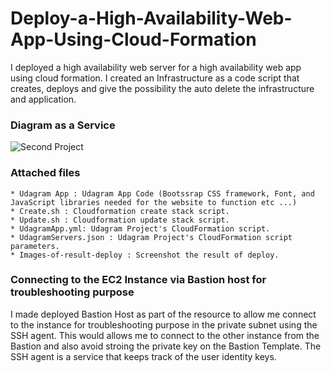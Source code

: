 # Deploy-a-High-Availability-Web-App-Using-Cloud-Formation
I deployed a high availability web server for a high availability web app using cloud formation. I created an Infrastructure as a code script that creates, deploys and give the possibility the auto delete the infrastructure and application.

### Diagram as a Service ###
![Second Project](https://user-images.githubusercontent.com/49678841/178487290-7888f583-674e-4a32-bc21-f8ec0766c301.png)

### Attached files ###

```
* Udagram App : Udagram App Code (Bootssrap CSS framework, Font, and JavaScript libraries needed for the website to function etc ...)
* Create.sh : Cloudformation create stack script. 
* Update.sh : Cloudformation update stack script.
* UdagramApp.yml: Udagram Project's CloudFormation script.
* UdagramServers.json : Udagram Project's CloudFormation script parameters. 
* Images-of-result-deploy : Screenshot the result of deploy.
```

### Connecting to the EC2 Instance via Bastion host for troubleshooting purpose ###
I made deployed Bastion Host as part of the resource to allow me connect to the instance for troubleshooting purpose in the private subnet using the SSH agent. This would allows me to connect to the other instance from the Bastion and also avoid stroing the private key on the Bastion Template. The SSH agent is a service that keeps track of the user identity keys.

